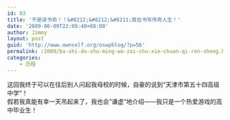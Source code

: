 ```yaml
---
id: 83
title: '不是读书命！！&#8212;&#8212;&#8211;我在书写传奇人生！'
date: '2009-06-09T22:09:40+08:00'
author: Jimmy
layout: post
guid: 'http://www.ownself.org/oswpblog/?p=56'
permalink: /2009/bu-shi-du-shu-ming-wo-zai-shu-xie-chuan-qi-ren-sheng.html
categories:
    - 历程
---
```


 这回我终于可以在往后别人问起我母校的时候，自豪的说到“天津市第五十四高级中学“！   
 假若我真能有幸一天吊起来了，我也会”谦虚“地介绍——我只是一个热爱游戏的高中毕业生！